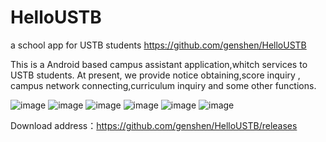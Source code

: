 # HelloUSTB
a school app for USTB students https://github.com/genshen/HelloUSTB


This is a Android based campus assistant application,whitch services to USTB students. 
At present, we provide notice obtaining,score inquiry , campus network connecting,curriculum inquiry and some other functions.

![image](Screenshot/1.png)
![image](Screenshot/2.png)
![image](Screenshot/3.png)
![image](Screenshot/4.png)
![image](Screenshot/5.png)
![image](Screenshot/6.png)

Download address：https://github.com/genshen/HelloUSTB/releases
